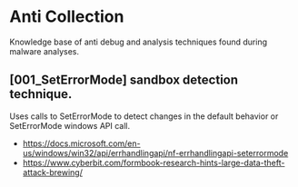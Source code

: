 # Anti Collection
Knowledge base of anti debug and analysis techniques found during malware analyses.

## [001_SetErrorMode] sandbox detection technique. 
Uses calls to SetErrorMode to detect changes in the default behavior or SetErrorMode windows API call. 

 - https://docs.microsoft.com/en-us/windows/win32/api/errhandlingapi/nf-errhandlingapi-seterrormode
 - https://www.cyberbit.com/formbook-research-hints-large-data-theft-attack-brewing/

